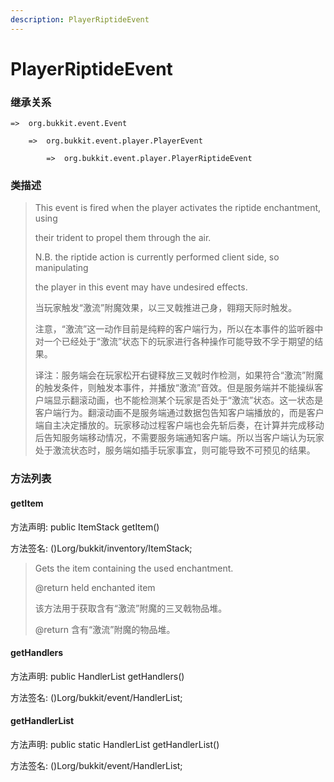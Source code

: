 ```yaml
---
description: PlayerRiptideEvent
---
```


# PlayerRiptideEvent

### 继承关系

    =>  org.bukkit.event.Event

        =>  org.bukkit.event.player.PlayerEvent

            =>  org.bukkit.event.player.PlayerRiptideEvent

### 类描述

> This event is fired when the player activates the riptide enchantment, using
>
> their trident to propel them through the air.
>
> N.B. the riptide action is currently performed client side, so manipulating
>
> the player in this event may have undesired effects.
>
>
> 
> 当玩家触发“激流”附魔效果，以三叉戟推进己身，翱翔天际时触发。
>
> 注意，“激流”这一动作目前是纯粹的客户端行为，所以在本事件的监听器中对一个已经处于“激流”状态下的玩家进行各种操作可能导致不孚于期望的结果。
>
>
> 
> 译注：服务端会在玩家松开右键释放三叉戟时作检测，如果符合“激流”附魔的触发条件，则触发本事件，并播放“激流”音效。但是服务端并不能操纵客户端显示翻滚动画，也不能检测某个玩家是否处于“激流”状态。这一状态是客户端行为。翻滚动画不是服务端通过数据包告知客户端播放的，而是客户端自主决定播放的。玩家移动过程客户端也会先斩后奏，在计算并完成移动后告知服务端移动情况，不需要服务端通知客户端。所以当客户端认为玩家处于激流状态时，服务端如插手玩家事宜，则可能导致不可预见的结果。

### 方法列表

#### getItem

方法声明: public ItemStack getItem()

方法签名: ()Lorg/bukkit/inventory/ItemStack;

> Gets the item containing the used enchantment.
>
> @return held enchanted item
>
>
> 
> 该方法用于获取含有“激流”附魔的三叉戟物品堆。
>
> @return 含有“激流”附魔的物品堆。

#### getHandlers

方法声明: public HandlerList getHandlers()

方法签名: ()Lorg/bukkit/event/HandlerList;

#### getHandlerList

方法声明: public static HandlerList getHandlerList()

方法签名: ()Lorg/bukkit/event/HandlerList;